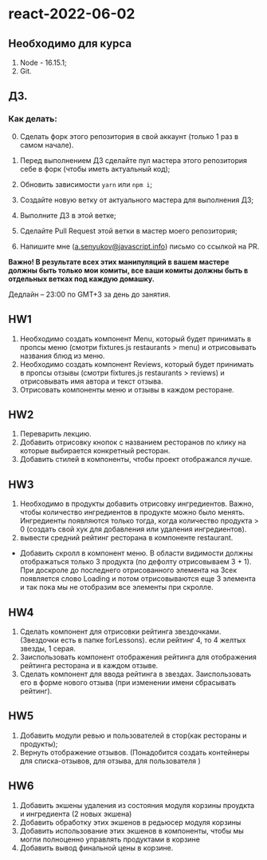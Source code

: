 # react-2022-06-02

## Необходимо для курса

1. Node - 16.15.1;
2. Git.

## ДЗ.

### Как делать:

0. Сделать форк этого репозитория в свой аккаунт (только 1 раз в самом начале).

1. Перед выполнением ДЗ сделайте пул мастера этого репозитория себе в форк (чтобы иметь актуальный код);
2. Обновить зависимости `yarn` или `npm i`;
3. Создайте новую ветку от актуального мастера для выполнения ДЗ;
4. Выполните ДЗ в этой ветке;
5. Сделайте Pull Request этой ветки в мастер моего репозитория;
6. Напишите мне (a.senyukov@javascript.info) письмо со ссылкой на PR.

**Важно! В результате всех этих манипуляций в вашем мастере должны быть только мои комиты, все ваши комиты должны быть в отдельных ветках под каждую домашку.**

Дедлайн – 23:00 по GMT+3 за день до занятия.

## HW1

1. Необходимо создать компонент Menu, который будет принимать в пропсы меню (смотри fixtures.js restaurants > menu) и отрисовывать названия блюд из меню.
2. Необходимо создать компонент Reviews, который будет принимать в пропсы отзывы (смотри fixtures.js restaurants > reviews) и отрисовывать имя автора и текст отзыва.
3. Отрисовать компоненты меню и отзывы в каждом ресторане.

## HW2

1. Переварить лекцию.
2. Добавить отрисовку кнопок с названием ресторанов по клику на которые выбирается конкретный ресторан.
3. Добавить стилей в компоненты, чтобы проект отображался лучше.

## HW3

1. Необходимо в продукты добавить отрисовку ингредиентов. Важно, чтобы количество ингредиентов в продукте можно было менять. Ингредиенты появляются только тогда, когда количество продукта > 0 (создать свой хук для добавления или удаления ингредиентов).
2. вывести средний рейтинг ресторана в компоненте restaurant.

- Добавить скролл в компонент меню. В области видимости должны отображаться только 3 продукта (по дефолту отрисовываем 3 + 1). При доскроле до последнего отрисованного элемента на 3сек появляется слово Loading и потом отрисовываются еще 3 элемента и так пока мы не отобразим все элементы при скролле.

## HW4

1. Сделать компонент для отрисовки рейтинга звездочками. (Звездочки есть в папке forLessons). если рейтинг 4, то 4 желтых звезды, 1 серая.
2. Заиспользовать компонент отображения рейтинга для отображения рейтинга ресторана и в каждом отзыве.
3. Сделать компонент для ввода рейтинга в звездах. Заиспользовать его в форме нового отзыва (при изменении имени сбрасывать рейтинг).

## HW5

1. Добавить модули ревью и пользователей в стор(как рестораны и продукты);
2. Вернуть отображение отзывов. (Понадобится создать контейнеры для списка-отзывов, для отзыва, для пользователя )

## HW6

1. Добавить экшены удаления из состояния модуля корзины проудкта и ингредиента (2 новых экшена)
2. Добавить обработку этих экшенов в редьюсер модуля корзины
3. Добавить использование этих экшенов в компоненты, чтобы мы могли полноценно управлять продуктами в корзине
4. Добавить вывод финальной цены в корзине.
